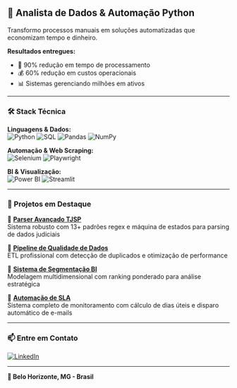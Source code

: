 ## 💼 Analista de Dados & Automação Python

Transformo processos manuais em soluções automatizadas que economizam tempo e dinheiro.

**Resultados entregues:**
- 🚀 90% redução em tempo de processamento
- 💰 60% redução em custos operacionais  
- 📊 Sistemas gerenciando milhões em ativos

---

### 🛠️ Stack Técnica

**Linguagens & Dados:**  
![Python](https://img.shields.io/badge/Python-3776AB?style=flat&logo=python&logoColor=white)
![SQL](https://img.shields.io/badge/SQL-4479A1?style=flat&logo=postgresql&logoColor=white)
![Pandas](https://img.shields.io/badge/Pandas-150458?style=flat&logo=pandas&logoColor=white)
![NumPy](https://img.shields.io/badge/NumPy-013243?style=flat&logo=numpy&logoColor=white)

**Automação & Web Scraping:**  
![Selenium](https://img.shields.io/badge/Selenium-43B02A?style=flat&logo=selenium&logoColor=white)
![Playwright](https://img.shields.io/badge/Playwright-2EAD33?style=flat&logo=playwright&logoColor=white)

**BI & Visualização:**  
![Power BI](https://img.shields.io/badge/Power_BI-F2C811?style=flat&logo=powerbi&logoColor=black)
![Streamlit](https://img.shields.io/badge/Streamlit-FF4B4B?style=flat&logo=streamlit&logoColor=white)

---

### 🚀 Projetos em Destaque

📌 **[Parser Avançado TJSP](https://github.com/Luiz-mnt/parser-avancado-tjsp)**  
Sistema robusto com 13+ padrões regex e máquina de estados para parsing de dados judiciais

📌 **[Pipeline de Qualidade de Dados](https://github.com/Luiz-mnt/pipeline-qualidade-dados)**  
ETL profissional com detecção de duplicados e otimização de performance

📌 **[Sistema de Segmentação BI](link-do-repo)**  
Modelagem multidimensional com ranking ponderado para análise estratégica

📌 **[Automação de SLA](https://github.com/Luiz-mnt/monitoramento-sla)**  
Sistema completo de monitoramento com cálculo de dias úteis e disparo automático de e-mails

---

### 📫 Entre em Contato

[![LinkedIn](https://img.shields.io/badge/LinkedIn-0077B5?style=flat&logo=linkedin&logoColor=white)](https://linkedin.com/in/luizsntsmonteiro)

---

**📍 Belo Horizonte, MG - Brasil**

